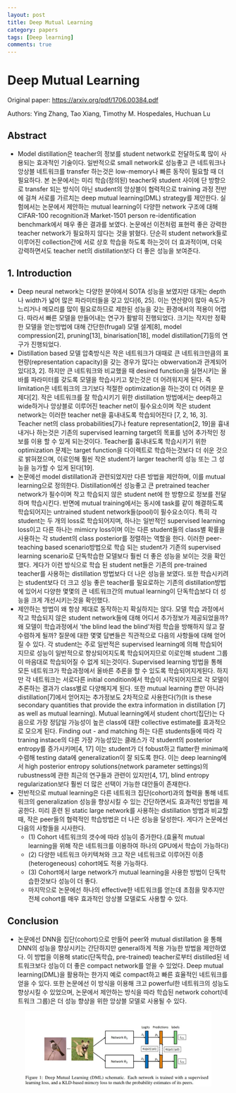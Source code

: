 ```yaml
---
layout: post
title: Deep Mutual Learning
category: papers
tags: [Deep learning]
comments: true
---
```


# Deep Mutual Learning

Original paper: https://arxiv.org/pdf/1706.00384.pdf

Authors: Ying Zhang, Tao Xiang, Timothy M. Hospedales, Huchuan Lu

## Abstract
- Model distillation은 teacher의 정보를 student network로 전달하도록 많이 사용되는 효과적인 기술이다. 일반적으로 small network로 성능좋고 큰 네트워크나 앙상블 네트워크를 transfer 하는것은 low-memory나 빠른 동작이 필요할 때 더 필요하다. 본 논문에서는 미리 학습(정의된) teacher와 student 사이에 단 방향으로 transfer 되는 방식이 아닌 student의 앙상블이 협력적으로 training 과정 전반에 걸쳐 서로를 가르치는 deep mutual learning(DML) strategy를 제안한다. 실험에서는 논문에서 제안하는 mutual learning이 다양한 network 구조에 대해 CIFAR-100 recognition과 Market-1501 person re-identification benchmark에서 매우 좋은 결과를 보였다. 논문에선 이전처럼 표현력 좋은 강력한 teacher network가 필요하지 않다는 것을 밝혔다. 단순히 student network들로 이루어진 collection간에 서로 상호 학습을 하도록 하는것이 더 효과적이며, 더욱 강력하면서도 teacher net의 distillation보다 더 좋은 성능을 보여준다.

## 1. Introduction
- Deep neural network는 다양한 분야에서 SOTA 성능을 보였지만 대개는 depth나 width가 넓어 많은 파라미터들을 갖고 있다[6, 25]. 이는 연산량이 많아 속도가 느리거나 메모리를 많이 필요로하므로 제한된 성능을 갖는 환경에서의 적용이 어렵다. 따라서 빠른 모델을 만들어내는 연구가 활발히 진행되었다. 크기는 작지만 정확한 모델을 얻는방법에 대해 간단한(frugal) 모델 설계[8], model compression[2], pruning[13], binarisation[18], model distillation[7]등의 연구가 진행되었다.
- Distillation based 모델 압축방식은 작은 네트워크가 대때로 큰 네트워크만큼의 표현량(representation capacity)을 갖는 경우가 많다는 obwervation과 관계되어 있다[3, 2]. 하지만 큰 네트워크와 비교했을 때 desired function을 실현시키는 올바를 파라미터를 갖도록 모델을 학습시키고 찾는것은 더 어려워지게 된다. 즉 limitation은 네트워크의 크기보다 적절한 optimization을 하는것이 더 어려운 문제다[2]. 작은 네트워크를 잘 학습시키기 위한 distillation 방법에서는 deep하고 wide하거나 앙상블로 이루어진 teacher net이 필수요소이며 작은 student network는 이러한 teacher net을 흉내내도록 학습되어진다 [7, 2, 16, 3]. Teacher net의 class probabilities[7]나 feature representation[2, 19]을 흉내내거나 하는것은 기존의 supervised learning target의 목표를 넘어 추가적인 정보를 이용 할 수 있게 되는것이다. Teacher를 흉내내도록 학습시키기 위한 optimization 문제는 target function을 다이렉트로 학습하는것보다 더 쉬운 것으로 밝혀졌으며, 이로인해 훨씬 작은 student가 larger teacher의 성능 또는 그 성능을 능가할 수 있게 된다[19].
- 논문에선 model distillation과 관련되었지만 다른 방법을 제안하며, 이를 mutual learning으로 정의한다. Distillation에선 성능좋고 큰 pretrained teacher network가 필수이며 작고 학습되지 않은 student net에 한 방향으로 정보를 전달하며 학습시킨다. 반면에 mutual training에서는 동시에 task를 같이 해결하도록 학습되어지는 untrained student network들(pool)이 필수요소이다. 특히 각 student는 두 개의 loss로 학습되어지며, 하나는 일반적인 supervised learning loss이고 다른 하나는 mimicry loss이며 이는 다른 student들의 class별 확률을 사용하는 각 student의 class posterior를 정렬하는 역할을 한다. 이러한 peer-teaching based scenario방법으로 학습 되는 student가 기존의 supervised learning scenario로 단독학습한 모델보다  훨씬 더 좋은 성능을 보이는 것을 확인했다. 게다가 이런 방식으로 학습 된 student net들은 기존의 pre-trained teacher를 사용하는 distillation 방법보다 더 나은 성능을 보였다. 또한 학습시키려는 student보다 더 크고 성능 좋은 teacher를 필요로하는 기존의 distillation방법에 있어서 다양한 몇몇의 큰 네트워크간의 mutual learning이 단독학습보다 더 성능을 크게 개선시키는것을 확인했다.
- 제안하는 방법이 왜 항상 제대로 동작하는지 확실하지는 않다. 모델 학습 과정에서 작고 학습되지 않은 student network들에 대해 어디서 추가정보가 제공되었을까? 왜 모델이 학습과정에서 'the blind lead the blind'처럼 학습을 방해하지 않고 잘 수렴하게 될까? 질문에 대한 몇몇 답변들은 직관적으로 다음의 사항들에 대해 얻어질 수 있다. 각 student는 주로 일반적은 supervised learning에 의해 학습되어 지므로 성능이 일반적으로 향상되어지도록 학습되어지므로 이로인해 student 그룹이 마음대로 학습되어질 수 없게 되는것이다. Supervised learning 방법을 통해 모든 네트워크가 학습과정에서 올바른 추론을 할 수 있도록 학습되어지게된다. 하지만 각 네트워크는 서로다른 initial condition에서 학습이 시작되어지므로 각 모델이 추론하는 결과가 class별로 다양해지게 된다. 또한 mutual learning 뿐만 아니라 distillation[7]에서 얻어지는 추가정보도 2차적으로 사용한다(?)(It is these secondary quantities that provide the extra information in distillation [7] as well as mutual learning). Mutual learning에서 student chort(집단)는 다음으로 가장 정답일 가능성이 높은 class에 대한 collective estimate를 효과적으로 모으게 된다. Finding out - and matching 하는 다른 students들에 따라 각 traning instace의 다른 가장 가능성있는 클래스가 각 student의 posterior entropy를 증가시키며[4, 17] 이는 student가 더 fobust하고 flatter한 minima에 수렴해 testing data에 generalization이 잘 되도록 한다. 이는 deep learning에서 high posterior entropy solutions(network parameter settings)의 rubustness에 관한 최근의 연구들과 관련이 있지만[4, 17], blind entropy regularization보다 훨씬 더 많은 선택이 가능한 대안들이 존재한다. 
- 전반적으로 mutual learning은 다른 네트워크 집단(cohort)과의 협력을 통해 네트워크의 generalization 성능을 향상시킬 수 있는 간단하면서도 효과적인 방법을 제공한다. 미리 훈련 된 static large network를 사용하는 distillation 방법과 비교할 때, 작은 peer들의 협력적인 학습방법은 더 나은 성능을 달성한다. 게다가 논문에선 다음의 사항들을 시사한다.
  - (1) Cohort 네트워크의 갯수에 따라 성능이 증가한다.(효율적 mutual learning을 위해 작은 네트워크를 이용하여 하나의 GPU에서 학습이 가능하다)
  - (2) 다양한 네트워크 아키텍쳐와 크고 작은 네트워크로 이루어진 이종(heterogeneous) cohort에도 적용 가능하다.
  - (3) Cohort에서 large network가 mutual learning을 사용한 방법이 단독학습한것보다 성능이 더 좋다.
  - 마지막으로 논문에선 하나의 effective한 네트워크를 얻는데 초점을 맞추지만 전체 cohort를 매우 효과적인 앙상블 모델로도 사용할 수 있다.

## Conclusion
- 논문에선 DNN을 집단(cohort)으로 만들어 peer와 mutual distillation 을 통해 DNN의 성능을 향상시키는 간단하지만 general하게 적용 가능한 방법을 제안하였다. 이 방법을 이용해 static(단독학습, pre-trained) teacher로부터 distilled된 네트워크보다 성능이 더 좋은 compact network를 얻을 수 있었다. Deep mutual learning(DML)을 활용하는 한가지 예로 compact하고 빠른 효율적인 네트워크를 얻을 수 있다. 또한 논문에선 이 방식을 이용해 크고 powerful한 네트워크의 성능도 향상시킬 수 있었으며, 논문에서 제안하는 방식을 따라 학습된 network cohort(네트워크 그룹)은 더 성능 향상을 위한 앙상블 모델로 사용될 수 있다. 

<center>
<figure>
<img src="/assets/post_img/papers/2019-04-04-deep_mutual_learning/fig1.jpg" alt="views">
<figcaption></figcaption>
</figure>
</center>
